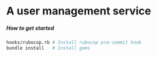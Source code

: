 # A user management service

##### How to get started
```sh
hooks/rubocop.rb # Install rubocop pre-commit hook
bundle install   # Install gems
```
